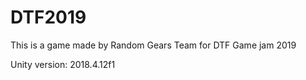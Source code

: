 # DTF2019

This is a game made by Random Gears Team for DTF Game jam 2019

Unity version: 2018.4.12f1
